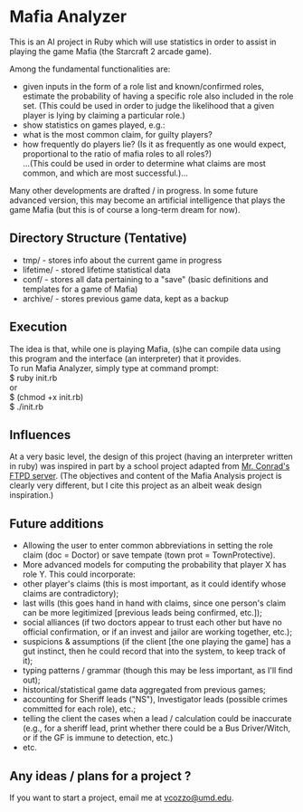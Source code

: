 # Mafia Analyzer
This is an AI project in Ruby which will use statistics in order to assist in playing the game Mafia (the Starcraft 2 arcade game).

Among the fundamental functionalities are:
*   given inputs in the form of a role list and known/confirmed roles, estimate the probability of having a specific role also included in the role set. (This could be used in order to judge the likelihood that a given player is lying by claiming a particular role.)
*   show statistics on games played, e.g.:
  * what is the most common claim, for guilty players?
  * how frequently do players lie? (Is it as frequently as one would expect, proportional to the ratio of mafia roles to all roles?)  
...(This could be used in order to determine what claims are most common, and which are most successful.)...  

Many other developments are drafted / in progress. In some future advanced version, this may become an artificial intelligence that plays the game Mafia (but this is of course a long-term dream for now).

## Directory Structure (Tentative)
*   tmp/ - stores info about the current game in progress
*   lifetime/ - stored lifetime statistical data
*   conf/ - stores all data pertaining to a "save" (basic definitions and templates for a game of Mafia)
*   archive/ - stores previous game data, kept as a backup

## Execution
The idea is that, while one is playing Mafia, (s)he can compile data using this program and the interface (an interpreter) that it provides.  
To run Mafia Analyzer, simply type at command prompt:  
$ ruby init.rb  
or  
$ (chmod +x init.rb)  
$ ./init.rb

## Influences
At a very basic level, the design of this project (having an interpreter written in ruby) was inspired in part by a school project adapted from [Mr. Conrad's FTPD server](https://www.github.com/wconrad/ftpd). (The objectives and content of the Mafia Analysis project is clearly very different, but I cite this project as an albeit weak design inspiration.)

## Future additions
*   Allowing the user to enter common abbreviations in setting the role claim (doc = Doctor) or save tempate (town prot = TownProtective).
*   More advanced models for computing the probability that player X has role Y. This could incorporate:
  *   other player's claims (this is most important, as it could identify whose claims are contradictory);
  *   last wills (this goes hand in hand with claims, since one person's claim can be more legitimized [previous leads being confirmed, etc.]);
  *   social alliances (if two doctors appear to trust each other but have no official confirmation, or if an invest and jailor are working together, etc.);
  *   suspicions & assumptions (if the client [the one playing the game] has a gut instinct, then he could record that into the system, to keep track of it);
  *   typing patterns / grammar (though this may be less important, as I'll find out);
  *   historical/statistical game data aggregated from previous games;
  *   accounting for Sheriff leads ("NS"), Investigator leads (possible crimes committed for each role), etc.;
  *   telling the client the cases when a lead / calculation could be inaccurate (e.g., for a sheriff lead, print whether there could be a Bus Driver/Witch, or if the GF is immune to detection, etc.)
  *   etc.

## Any ideas / plans for a project ?
If you want to start a project, email me at vcozzo@umd.edu.
